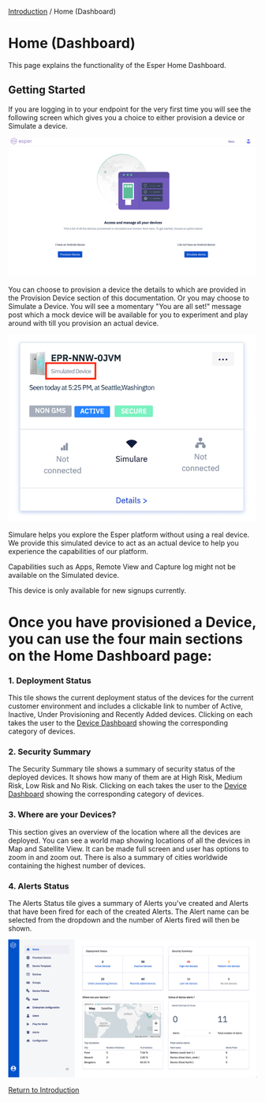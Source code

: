 [Introduction](../../console.md) / Home (Dashboard)

# Home (Dashboard)

This page explains the functionality of the Esper Home Dashboard.

## Getting Started

If you are logging in to your endpoint for the very first time you will see the following screen which gives you a choice to either provision a device or Simulate a device.

![Simulare](../images/simulare-1.png)

You can choose to provision a device the details to which are provided in the Provision Device section of this documentation. Or you may choose to Simulate a Device. You will see a momentary "You are all set!" message post which a mock device will be available for you to experiment and play around with till you provision an actual device.

![Simulare](../images/simulare-2.png)

Simulare helps you explore the Esper platform without using a real device. We provide this simulated device to act as an actual device to help you experience the capabilities of our platform.

Capabilities such as Apps, Remote View and Capture log might not be available on the Simulated device.

This device is only available for new signups currently.

# Once you have provisioned a Device, you can use the four main sections on the Home Dashboard page:

### 1. Deployment Status

This tile shows the current deployment status of the devices for the current customer environment and includes a clickable link to number of Active, Inactive, Under Provisioning and Recently Added devices. Clicking on each takes the user to the [Device Dashboard](../device-management/index.md) showing the corresponding category of devices.

### 2. Security Summary

The Security Summary tile shows a summary of security status of the deployed devices. It shows how many of them are at High Risk, Medium Risk, Low Risk and No Risk. Clicking on each takes the user to the [Device Dashboard](../device-management/index.md) showing the corresponding category of devices.

### 3. Where are your Devices?

This section gives an overview of the location where all the devices are deployed. You can see a world map showing locations of all the devices in Map and Satellite View. It can be made full screen and user has options to zoom in and zoom out. There is also a summary of cities worldwide containing the highest number of devices.

### 4. Alerts Status

The Alerts Status tile gives a summary of Alerts you've created and Alerts that have been fired for each of the created Alerts. The Alert name can be selected from the dropdown and the number of Alerts fired will then be shown.

![Home Dashboard](../../assets/OLD_DASHBOARD/01.png)

[Return to Introduction](../index.md)
